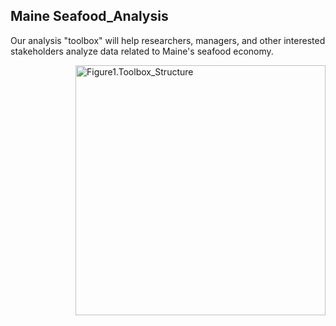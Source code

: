 ## Maine Seafood_Analysis

Our analysis "toolbox" will help researchers, managers, and other interested stakeholders analyze data related to Maine's seafood economy. 

<img style="float: right;" src="https://github.com/Social-Oceans-Lab/Maine_Seafood_Analysis/Figures/Fig1.Toolbox.PNG" alt="Figure1.Toolbox_Structure" width="400"> 
